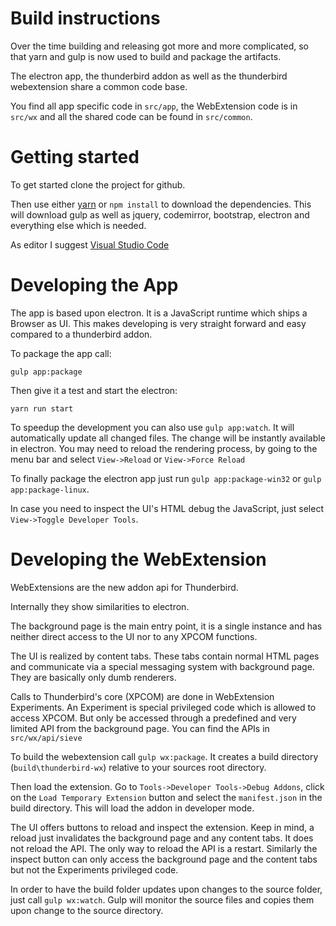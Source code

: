 # Build instructions

Over the time building and releasing got more and more complicated, so that yarn and gulp is now used to build and package the artifacts.

The electron app, the thunderbird addon as well as the thunderbird webextension share a common code base.

You find all app specific code in `src/app`, the WebExtension code is in `src/wx` and all the shared code can be found in `src/common`.

# Getting started

To get started clone the project for github.

Then use either [yarn](https://yarnpkg.com/) or `npm install` to download the dependencies.
This will download gulp as well as jquery, codemirror, bootstrap, electron and everything else which is needed.

As editor I suggest [Visual Studio Code](https://code.visualstudio.com/)

# Developing the App

The app is based upon electron. It is a JavaScript runtime which ships a Browser as UI. This makes developing is very straight forward and easy compared to a thunderbird addon.

To package the app call:

`gulp app:package`

Then give it a test and start the electron:

`yarn run start`

To speedup the development you can also use `gulp app:watch`. It will automatically update all changed files. The change will be instantly available in electron. You may need to reload the rendering process, by going to the menu bar and select `View->Reload` or `View->Force Reload`

To finally package the electron app just run `gulp app:package-win32` or `gulp app:package-linux`.

In case you need to inspect the UI's HTML debug the JavaScript, just select `View->Toggle Developer Tools`.

# Developing the WebExtension

WebExtensions are the new addon api for Thunderbird.

Internally they show similarities to electron.

The background page is the main entry point, it is a single instance and has neither direct access to the UI nor to any XPCOM functions.

The UI is realized by content tabs. These tabs contain normal HTML pages and communicate via a special messaging system with background page. They are basically only dumb renderers.

Calls to Thunderbird's core (XPCOM) are done in WebExtension Experiments. An Experiment is special privileged code which is allowed to access XPCOM. But only be accessed through a predefined and very limited API from the background page. You can find the APIs in `src/wx/api/sieve`

To build the webextension call `gulp wx:package`. It creates a build directory (`build\thunderbird-wx`) relative to your sources root directory.

Then load the extension. Go to `Tools->Developer Tools->Debug Addons`, click on the `Load Temporary Extension` button and select the `manifest.json` in the build directory. This will load the addon in developer mode.

The UI offers buttons to reload and inspect the extension. Keep in mind, a reload just invalidates the background page and any content tabs. It does not reload the API. The only way to reload the API is a restart. Similarly the inspect button can only access the background page and the content tabs but not the Experiments privileged code.

In order to have the build folder updates upon changes to the source folder, just call `gulp wx:watch`. Gulp will monitor the source files and copies them upon change to the source directory.